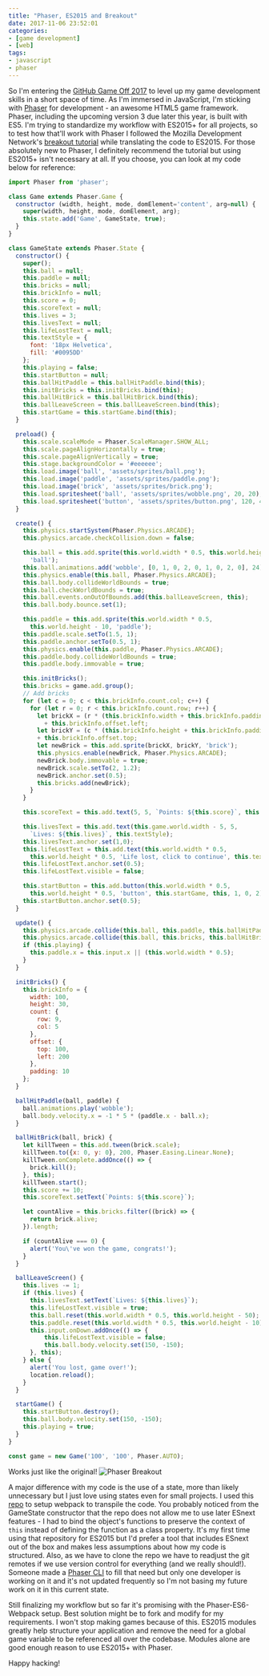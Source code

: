 ```yaml
---
title: "Phaser, ES2015 and Breakout"
date: 2017-11-06 23:52:01
categories:
- [game development]
- [web]
tags:
- javascript
- phaser
---
```


So I'm entering the [GitHub Game Off 2017](https://github.com/blog/2459-and-the-theme-for-game-off-2017-is) to level up my game development skills in a short space of time. As I'm immersed in JavaScript, I'm sticking with [Phaser](http://phaser.io/) for development - an awesome HTML5 game framework. Phaser, including the upcoming version 3 due later this year, is built with ES5. I'm trying to standardize my workflow with ES2015+ for all projects, so to test how that'll work with Phaser I followed the Mozilla Development Network's [breakout tutorial](https://developer.mozilla.org/en-US/docs/Games/Tutorials/2D_breakout_game_Phaser) while translating the code to ES2015. For those absolutely new to Phaser, I definitely recommend the tutorial but using ES2015+ isn't necessary at all. If you choose, you can look at my code below for reference:

```javascript
import Phaser from 'phaser';

class Game extends Phaser.Game {
  constructor (width, height, mode, domElement='content', arg=null) {
    super(width, height, mode, domElement, arg);
    this.state.add('Game', GameState, true);
  }
}

class GameState extends Phaser.State {
  constructor() {
    super();
    this.ball = null;
    this.paddle = null;
    this.bricks = null;
    this.brickInfo = null;
    this.score = 0;
    this.scoreText = null;
    this.lives = 3;
    this.livesText = null;
    this.lifeLostText = null;
    this.textStyle = {
      font: '18px Helvetica',
      fill: '#0095DD'
    };
    this.playing = false;
    this.startButton = null;
    this.ballHitPaddle = this.ballHitPaddle.bind(this);
    this.initBricks = this.initBricks.bind(this);
    this.ballHitBrick = this.ballHitBrick.bind(this);
    this.ballLeaveScreen = this.ballLeaveScreen.bind(this);
    this.startGame = this.startGame.bind(this);
  }

  preload() {
    this.scale.scaleMode = Phaser.ScaleManager.SHOW_ALL;
    this.scale.pageAlignHorizontally = true;
    this.scale.pageAlignVertically = true;
    this.stage.backgroundColor = '#eeeeee';
    this.load.image('ball', 'assets/sprites/ball.png');
    this.load.image('paddle', 'assets/sprites/paddle.png');
    this.load.image('brick', 'assets/sprites/brick.png');
    this.load.spritesheet('ball', 'assets/sprites/wobble.png', 20, 20);
    this.load.spritesheet('button', 'assets/sprites/button.png', 120, 40);
  }

  create() {
    this.physics.startSystem(Phaser.Physics.ARCADE);
    this.physics.arcade.checkCollision.down = false;

    this.ball = this.add.sprite(this.world.width * 0.5, this.world.height - 50,
      'ball');
    this.ball.animations.add('wobble', [0, 1, 0, 2, 0, 1, 0, 2, 0], 24);
    this.physics.enable(this.ball, Phaser.Physics.ARCADE);
    this.ball.body.collideWorldBounds = true;
    this.ball.checkWorldBounds = true;
    this.ball.events.onOutOfBounds.add(this.ballLeaveScreen, this);
    this.ball.body.bounce.set(1);

    this.paddle = this.add.sprite(this.world.width * 0.5,
      this.world.height - 10, 'paddle');
    this.paddle.scale.setTo(1.5, 1);
    this.paddle.anchor.setTo(0.5, 1);
    this.physics.enable(this.paddle, Phaser.Physics.ARCADE);
    this.paddle.body.collideWorldBounds = true;
    this.paddle.body.immovable = true;

    this.initBricks();
    this.bricks = game.add.group();
    // Add bricks
    for (let c = 0; c < this.brickInfo.count.col; c++) {
      for (let r = 0; r < this.brickInfo.count.row; r++) {
        let brickX = (r * (this.brickInfo.width + this.brickInfo.padding))
          + this.brickInfo.offset.left;
        let brickY = (c * (this.brickInfo.height + this.brickInfo.padding))
        + this.brickInfo.offset.top;
        let newBrick = this.add.sprite(brickX, brickY, 'brick');
        this.physics.enable(newBrick, Phaser.Physics.ARCADE);
        newBrick.body.immovable = true;
        newBrick.scale.setTo(2, 1.2);
        newBrick.anchor.set(0.5);
        this.bricks.add(newBrick);
      }
    }

    this.scoreText = this.add.text(5, 5, `Points: ${this.score}`, this.textStyle);

    this.livesText = this.add.text(this.game.world.width - 5, 5,
      `Lives: ${this.lives}`, this.textStyle);
    this.livesText.anchor.set(1,0);
    this.lifeLostText = this.add.text(this.world.width * 0.5,
      this.world.height * 0.5, 'Life lost, click to continue', this.textStyle);
    this.lifeLostText.anchor.set(0.5);
    this.lifeLostText.visible = false;

    this.startButton = this.add.button(this.world.width * 0.5,
      this.world.height * 0.5, 'button', this.startGame, this, 1, 0, 2);
    this.startButton.anchor.set(0.5);
  }

  update() {
    this.physics.arcade.collide(this.ball, this.paddle, this.ballHitPaddle);
    this.physics.arcade.collide(this.ball, this.bricks, this.ballHitBrick);
    if (this.playing) {
      this.paddle.x = this.input.x || (this.world.width * 0.5);
    }
  }

  initBricks() {
    this.brickInfo = {
      width: 100,
      height: 30,
      count: {
        row: 9,
        col: 5
      },
      offset: {
        top: 100,
        left: 200
      },
      padding: 10
    };
  }

  ballHitPaddle(ball, paddle) {
    ball.animations.play('wobble');
    ball.body.velocity.x = -1 * 5 * (paddle.x - ball.x);
  }

  ballHitBrick(ball, brick) {
    let killTween = this.add.tween(brick.scale);
    killTween.to({x: 0, y: 0}, 200, Phaser.Easing.Linear.None);
    killTween.onComplete.addOnce(() => {
      brick.kill();
    }, this);
    killTween.start();
    this.score += 10;
    this.scoreText.setText(`Points: ${this.score}`);

    let countAlive = this.bricks.filter((brick) => {
      return brick.alive;
    }).length;

    if (countAlive === 0) {
      alert('You\'ve won the game, congrats!');
    }
  }

  ballLeaveScreen() {
    this.lives -= 1;
    if (this.lives) {
      this.livesText.setText(`Lives: ${this.lives}`);
      this.lifeLostText.visible = true;
      this.ball.reset(this.world.width * 0.5, this.world.height - 50);
      this.paddle.reset(this.world.width * 0.5, this.world.height - 10);
      this.input.onDown.addOnce(() => {
          this.lifeLostText.visible = false;
          this.ball.body.velocity.set(150, -150);
      }, this);
    } else {
      alert('You lost, game over!');
      location.reload();
    }
  }

  startGame() {
    this.startButton.destroy();
    this.ball.body.velocity.set(150, -150);
    this.playing = true;
  }
}

const game = new Game('100', '100', Phaser.AUTO);

```

Works just like the original!
![Phaser Breakout](/images/phaser-breakout.png)

A major difference with my code is the use of a state, more than likely unnecessary but I just love using states even for small projects. I used this [repo](https://github.com/lean/phaser-es6-webpack) to setup webpack to transpile the code. You probably noticed from the GameState constructor that the repo does not allow me to use later ESnext features - I had to bind the object's functions to preserve the context of `this` instead of defining the function as a class property. It's my first time using that repository for ES2015 but I'd prefer a tool that includes ESnext out of the box and makes less assumptions about how my code is structured. Also, as we have to clone the repo we have to readjust the git remotes if we use version control for everything (and we really should!). Someone made a [Phaser CLI](https://github.com/nerdenough/phaser-cli) to fill that need but only one developer is working on it and it's not updated frequently so I'm not basing my future work on it in this current state.

Still finalizing my workflow but so far it's promising with the Phaser-ES6-Webpack setup. Best solution might be to fork and modify for my requirements. I won't stop making games because of this. ES2015 modules greatly help structure your application and remove the need for a global game variable to be referenced all over the codebase. Modules alone are good enough reason to use ES2015+ with Phaser.

Happy hacking!
